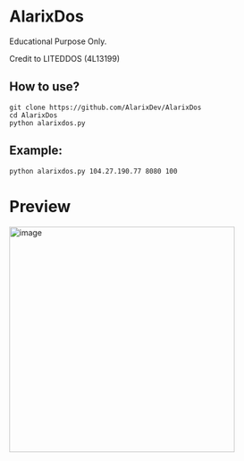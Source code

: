 # AlarixDos
Educational Purpose Only.

Credit to LITEDDOS (4L13199)
## How to use?
```
git clone https://github.com/AlarixDev/AlarixDos
cd AlarixDos
python alarixdos.py
```
## Example: 
```
python alarixdos.py 104.27.190.77 8080 100
```
# Preview
<img width="403" alt="image" src="https://user-images.githubusercontent.com/117510712/220834868-cb9010fc-93df-4a99-9ee5-88a0a118bdc7.png">
